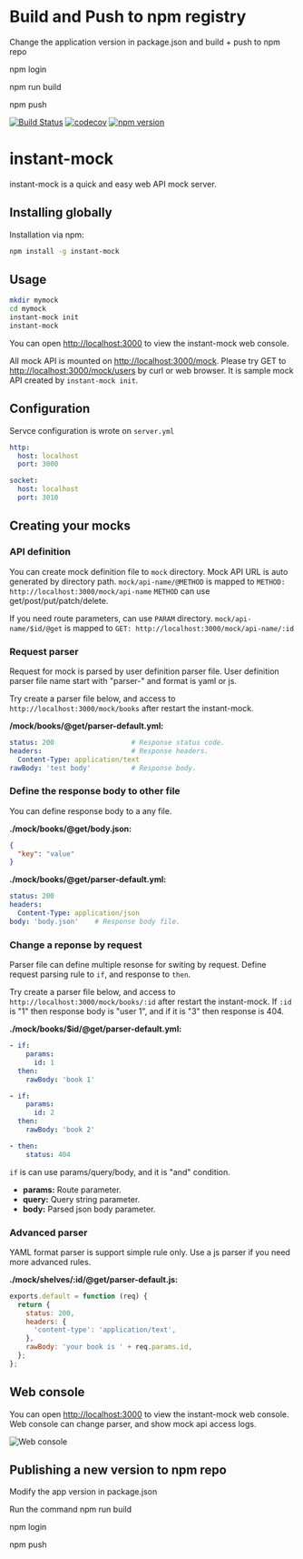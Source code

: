 # Build and Push to npm registry

Change the application version in package.json and build + push to npm repo

npm login 

npm run build 

npm push



[![Build Status](https://travis-ci.org/arenahito/instant-mock.svg?branch=master)](https://travis-ci.org/arenahito/instant-mock)
[![codecov](https://codecov.io/gh/arenahito/instant-mock/branch/master/graph/badge.svg)](https://codecov.io/gh/arenahito/instant-mock)
[![npm version](https://badge.fury.io/js/instant-mock.svg)](https://badge.fury.io/js/instant-mock)

# instant-mock

instant-mock is a quick and easy web API mock server.


## Installing globally

Installation via npm:

```sh
npm install -g instant-mock
```


## Usage

```sh
mkdir mymock
cd mymock
instant-mock init
instant-mock
```

You can open [http://localhost:3000](http://localhost:3000) to view the instant-mock web console.

All mock API is mounted on [http://localhost:3000/mock](http://localhost:3000/mock).
Please try GET to [http://localhost:3000/mock/users](http://localhost:3000/mock/users) by curl or web browser. It is sample mock API created by `instant-mock init`.


## Configuration

Servce configuration is wrote on `server.yml`

```yml
http:
  host: localhost
  port: 3000

socket:
  host: localhost
  port: 3010
```


## Creating your mocks

### API definition

You can create mock definition file to `mock` directory.
Mock API URL is auto generated by directory path.
`mock/api-name/@METHOD` is mapped to `METHOD: http://localhost:3000/mock/api-name`
`METHOD` can use get/post/put/patch/delete.

If you need route parameters, can use `PARAM` directory.
`mock/api-name/$id/@get` is mapped to `GET: http://localhost:3000/mock/api-name/:id`


### Request parser

Request for mock is parsed by user definition parser file.
User definition parser file name start with "parser-" and format is yaml or js.

Try create a parser file below, and access to `http://localhost:3000/mock/books` after restart the instant-mock.

**/mock/books/@get/parser-default.yml:**

```yml
status: 200                   # Response status code.
headers:                      # Response headers.
  Content-Type: application/text
rawBody: 'test body'          # Response body.
```

### Define the response body to other file

You can define response body to a any file.

**./mock/books/@get/body.json:**

```json
{
  "key": "value"
}
```

**./mock/books/@get/parser-default.yml:**

```yml
status: 200
headers:
  Content-Type: application/json
body: 'body.json'    # Response body file.
```


### Change a reponse by request

Parser file can define multiple resonse for switing by request. Define request parsing rule to `if`, and response to `then`.

Try create a parser file below, and access to `http://localhost:3000/mock/books/:id` after restart the instant-mock.
If `:id` is "1" then response body is "user 1", and if it is "3" then response is 404.

**./mock/books/$id/@get/parser-default.yml:**

```yml
- if:
    params:
      id: 1
  then:
    rawBody: 'book 1'

- if:
    params:
      id: 2
  then:
    rawBody: 'book 2'

- then:
    status: 404
```

`if` is can use params/query/body, and it is "and" condition.

- **params:** Route parameter.
- **query:** Query string parameter.
- **body:** Parsed json body parameter.


### Advanced parser

YAML format parser is support simple rule only.
Use a js parser if you need more advanced rules.

**./mock/shelves/:id/@get/parser-default.js:**

```js
exports.default = function (req) {
  return {
    status: 200,
    headers: {
      'content-type': 'application/text',
    },
    rawBody: 'your book is ' + req.params.id,
  };
};
```

## Web console

You can open [http://localhost:3000](http://localhost:3000) to view the instant-mock web console.
Web console can change parser, and show mock api access logs.

![Web console](media/web-console.png)

## Publishing a new version to npm repo

Modify the app version in package.json

Run the command npm run build

npm login

npm push
